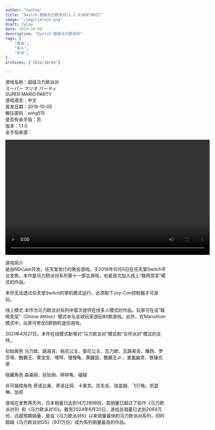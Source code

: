 ```yaml
---
author: "SanYue"
title: "Switch 超级马力欧派对[1.1.0|NSP/NSZ]"
image: "/img/cjmlajh.png"
draft: false
date: 2024-10-08
description: "Switch 超级马力欧派对"
tags: [
    "聚会",
    "多人",
    "中文",
]
archives: ["2024/10/08"]

---
```


游戏名称：超级马力欧派对  
スーパー マリオ パーティ  
SUPER MARIO PARTY  
游戏语言：中文  
首发日期：2018-10-05  
解压密码：wing515  
是否有金手指：否  
版本：1.1.0  
金手指来源：

<video width="640" height="360" controls>
    <source src="C:\Users\weijunchun_vendor\Documents\blog\static\videos\SED.mp4" type="video/mp4">
    Your browser does not support the video tag.
</video>


游戏简介  
是由NDcube开发，任天堂发行的聚会游戏。于2018年10月5日在任天堂Switch平台发售。本作是马力欧派对系列第十一部主游戏，也是首次加入线上“联网竞奖”模式的作品。

本作无法透过任天堂Switch的掌机模式运行，必须取下Joy-Con控制器才可游玩。

线上模式
本作为马力欧派对系列中首次提供在线多人模式的作品。玩家可在该“联网竞奖”（Online Athlon）模式中与全球玩家游玩80款游戏。此外，在Mariothon模式中，玩家可参加5款随机迷你游戏。

2021年4月27日，本作在线模式新增对“马力欧派对”模式和“合作派对”模式的支持。

初始角色
马力欧、路易吉、桃花公主、菊花公主、瓦力欧、瓦路易吉、耀西、罗莎塔、酷霸王、栗宝宝、嘿呵、慢慢龟、黄鼹鼠、酷霸王Jr.、害羞幽灵、铁锤兄弟

隐藏角色
森喜刚、狄狄刚、碎碎龟、碰碰

非可操控角色
奇诺比奥、奇诺比珂、卡美克、花毛毛、球盖姆、飞行龟、凯瑟琳、加邦

游戏在发售两天内，日本销量已达到14万2868份，其销量已超过了前作《马力欧派对9》和《马力欧派对10》。截至2024年6月30日，游戏总销量已达到2084万份，远超预期销量，是自《马力欧派对6》以来销量最快的马力欧派对系列，同时超越《马力欧派对DS》（931万份）成为系列销量最高的作品。